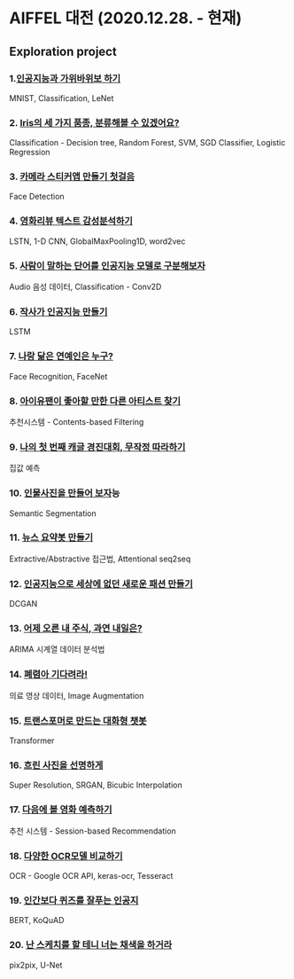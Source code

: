 # AIFFEL 대전 (2020.12.28. - 현재)
## Exploration project
### 1.[인공지능과 가위바위보 하기](https://github.com/guide333/AD/blob/master/Exploration/%5BE-01%5D1st_project_rock_scissor_paper_classifier.ipynb)
MNIST, Classification, LeNet
### 2. [Iris의 세 가지 품종, 분류해볼 수 있겠어요?](https://github.com/guide333/AD/blob/master/Exploration/%5BE-02%5D2nd_project_supervised_learning_classification.ipynb)
Classification - Decision tree, Random Forest, SVM, SGD Classifier, Logistic Regression
### 3. [카메라 스티커앱 만들기 첫걸음](https://github.com/guide333/AD/blob/master/Exploration/%5BE-03%5Dcamera_sticker_application.ipynb)
Face Detection
### 4. [영화리뷰 텍스트 감성분석하기](https://github.com/guide333/AD/blob/master/Exploration/%5BE-04%5DNaver_movie_review_sentiment_analysis_vec.ipynb)
LSTN, 1-D CNN, GlobalMaxPooling1D, word2vec
### 5. [사람이 말하는 단어를 인공지능 모델로 구분해보자](https://github.com/guide333/AD/blob/master/Exploration/%5BE-05%5DSpectrogram_classification.ipynb)
Audio 음성 데이터, Classification - Conv2D
### 6. [작사가 인공지능 만들기](https://github.com/guide333/AD/blob/master/Exploration/%5BE-06%5Dsong_writing_AI.ipynb)
LSTM
### 7. [나랑 닮은 연예인은 누구?](https://github.com/guide333/AD/blob/master/Exploration/%5BE-07%5Dfinding_similar_images_with_me.ipynb)
Face Recognition, FaceNet
### 8. [아이유팬이 좋아할 만한 다른 아티스트 찾기](https://github.com/guide333/AD/blob/master/Exploration/%5BE-08%5Dmovie_recommendation_system.ipynb)
추천시스템 - Contents-based Filtering
### 9. [나의 첫 번째 캐글 경진대회, 무작정 따라하기](https://github.com/guide333/AD/blob/master/Exploration/%5BE-09%5Dkaggle_predict_house_price_random.ipynb)
집값 예측
### 10. [인물사진을 만들어 보자](https://github.com/guide333/AD/blob/master/Exploration/%5BE-10%5Dportrait_mode_using_sementic_segmentation.ipynb)능
Semantic Segmentation
### 11. [뉴스 요약봇 만들기](https://github.com/guide333/AD/blob/master/Exploration/%5BE-11%5Dnews_summary_bot.ipynb)
Extractive/Abstractive 접근법, Attentional seq2seq
### 12. [인공지능으로 세상에 없던 새로운 패션 만들기](https://github.com/guide333/AD/blob/master/Exploration/%5BE-12%5DGAN_CIFAR10.ipynb)
DCGAN
### 13. [어제 오른 내 주식, 과연 내일은?](https://github.com/guide333/AD/blob/master/Exploration/%5BE-13%5Dtime_series_prediction.ipynb)
ARIMA 시계열 데이터 분석법
### 14. [폐렴아 기다려라!](https://github.com/guide333/AD/blob/master/Exploration/%5BE-14%5Dchest_xray.ipynb)
의료 영상 데이터, Image Augmentation
### 15. [트랜스포머로 만드는 대화형 챗봇](https://github.com/guide333/AD/blob/master/Exploration/%5BE-15%5Dtransformer_chatbot.ipynb)
Transformer
### 16. [흐린 사진을 선명하게](https://github.com/guide333/AD/blob/master/Exploration/%5BE-16%5DSRGAN.ipynb)
Super Resolution, SRGAN, Bicubic Interpolation
### 17. [다음에 볼 영화 예측하기](https://github.com/guide333/AD/blob/master/Exploration/%5BE-17%5Dmovielens_SBR.ipynb)
추천 시스템 - Session-based Recommendation
### 18. [다양한 OCR모델 비교하기](https://github.com/guide333/AD/blob/master/Exploration/%5BE-18%5DOCR_apis.ipynb)
OCR - Google OCR API, keras-ocr, Tesseract
### 19. [인간보다 퀴즈를 잘푸는 인공지](https://github.com/guide333/AD/blob/master/Exploration/%5BE-19%5DBERT.ipynb)
BERT, KoQuAD
### 20. [난 스케치를 할 테니 너는 채색을 하거라](https://github.com/guide333/AD/blob/master/Exploration/%5BE-20%5Dpix2pix.ipynb)
pix2pix, U-Net

